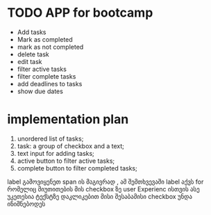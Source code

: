 # TODO APP for bootcamp

- Add tasks
- Mark as completed
- mark as not completed
- delete task
- edit task
- filter active tasks
- filter complete tasks
- add deadlines to tasks
- show due dates

# implementation plan

1. unordered list of tasks;
2. task: a group of checkbox and a text;
3. text input for adding tasks;
4. active button to filter active tasks;
5. complete button to filter completed tasks;

label გამოვიყენეთ span ის მაგივრად , ამ შემთხვევაში label აქვს for რომელიც მიუთითების მის checkbox ზე user Experienc ისთვის ასე უკეთესია ტექსტზე დაკლიკებით მისი შესაბამისი checkbox უნდა ინიშნებოდეს
